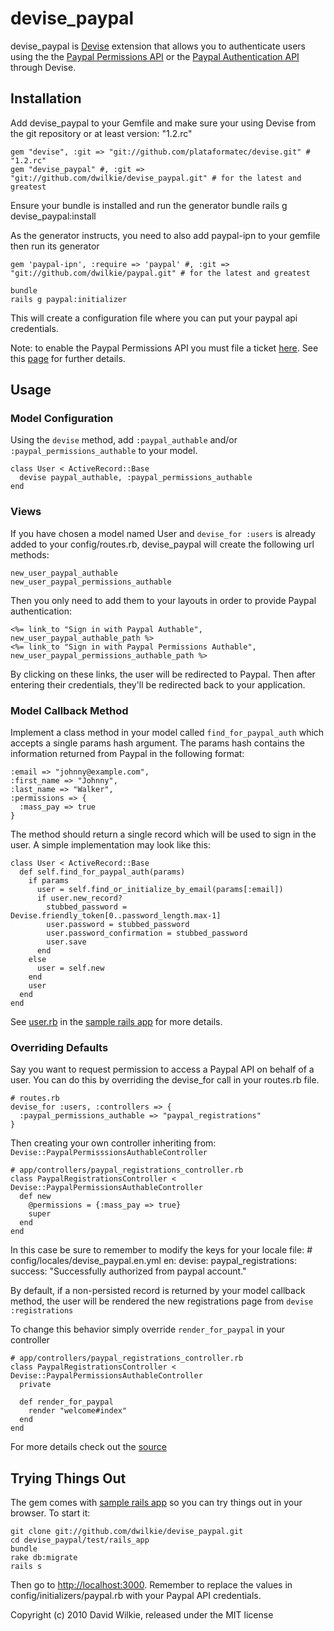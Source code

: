 # devise_paypal

devise_paypal is [Devise](http://github.com/plataformatec/devise) extension that allows you to authenticate users using the the [Paypal Permissions API](https://www.x.com/community/ppx/permissions) or the [Paypal Authentication API](https://www.x.com/community/ppx/authentication) through Devise.

## Installation

Add devise_paypal to your Gemfile and make sure your using Devise from the git repository or at least version: "1.2.rc"

    gem "devise", :git => "git://github.com/plataformatec/devise.git" # "1.2.rc"
    gem "devise_paypal" #, :git => "git://github.com/dwilkie/devise_paypal.git" # for the latest and greatest

Ensure your bundle is installed and run the generator
    bundle
    rails g devise_paypal:install

As the generator instructs, you need to also add paypal-ipn to your gemfile then run its generator

    gem 'paypal-ipn', :require => 'paypal' #, :git => "git://github.com/dwilkie/paypal.git" # for the latest and greatest

    bundle
    rails g paypal:initializer

This will create a configuration file where you can put your paypal api credentials.

Note: to enable the Paypal Permissions API you must file a ticket [here](https://www.paypal.com/mts). See this [page](https://www.x.com/community/ppx/permissions) for further details.

## Usage

### Model Configuration

Using the `devise` method, add `:paypal_authable` and/or `:paypal_permissions_authable` to your model.

    class User < ActiveRecord::Base
      devise paypal_authable, :paypal_permissions_authable
    end

### Views

If you have chosen a model named User and `devise_for :users` is already added to your config/routes.rb, devise_paypal will create the following url methods:

    new_user_paypal_authable
    new_user_paypal_permissions_authable

Then you only need to add them to your layouts in order to provide Paypal authentication:

    <%= link_to "Sign in with Paypal Authable", new_user_paypal_authable_path %>
    <%= link_to "Sign in with Paypal Permissions Authable", new_user_paypal_permissions_authable_path %>

By clicking on these links, the user will be redirected to Paypal. Then after entering their credentials, they'll be redirected back to your application.

### Model Callback Method

Implement a class method in your model called `find_for_paypal_auth` which accepts a single params hash argument. The params hash contains the information returned from Paypal in the following format:

    :email => "johnny@example.com",
    :first_name => "Johnny",
    :last_name => "Walker",
    :permissions => {
      :mass_pay => true
    }

The method should return a single record which will be used to sign in the user. A simple implementation may look like this:

    class User < ActiveRecord::Base
      def self.find_for_paypal_auth(params)
        if params
          user = self.find_or_initialize_by_email(params[:email])
          if user.new_record?
            stubbed_password = Devise.friendly_token[0..password_length.max-1]
            user.password = stubbed_password
            user.password_confirmation = stubbed_password
            user.save
          end
        else
          user = self.new
        end
        user
      end
    end

See [user.rb](https://github.com/dwilkie/devise_paypal/blob/master/test/rails_app/app/models/user.rb) in the [sample rails app](https://github.com/dwilkie/devise_paypal/tree/master/test/rails_app) for more details.

### Overriding Defaults

Say you want to request permission to access a Paypal API on behalf of a user. You can do this by overriding the devise_for call in your routes.rb file.

    # routes.rb
    devise_for :users, :controllers => {
      :paypal_permissions_authable => "paypal_registrations"
    }

Then creating your own controller inheriting from: `Devise::PaypalPermisssionsAuthableController`

    # app/controllers/paypal_registrations_controller.rb
    class PaypalRegistrationsController < Devise::PaypalPermissionsAuthableController
      def new
        @permissions = {:mass_pay => true}
        super
      end
    end

In this case be sure to remember to modify the keys for your locale file:
    # config/locales/devise_paypal.en.yml
    en:
      devise:
        paypal_registrations:
          success: "Successfully authorized from paypal account."

By default, if a non-persisted record is returned by your model callback method, the user will be rendered the new registrations page from `devise :registrations`

To change this behavior simply override `render_for_paypal` in your controller

    # app/controllers/paypal_registrations_controller.rb
    class PaypalRegistrationsController < Devise::PaypalPermissionsAuthableController
      private

      def render_for_paypal
        render "welcome#index"
      end
    end

For more details check out the [source](https://github.com/dwilkie/devise_paypal/tree/master/lib/devise_paypal/)

## Trying Things Out

The gem comes with  [sample rails app](https://github.com/dwilkie/devise_paypal/tree/master/test/rails_app) so you can try things out in your browser. To start it:

    git clone git://github.com/dwilkie/devise_paypal.git
    cd devise_paypal/test/rails_app
    bundle
    rake db:migrate
    rails s

Then go to [http://localhost:3000](http://localhost:3000). Remember to replace the values in config/initializers/paypal.rb with your Paypal API credentials.



Copyright (c) 2010 David Wilkie, released under the MIT license

